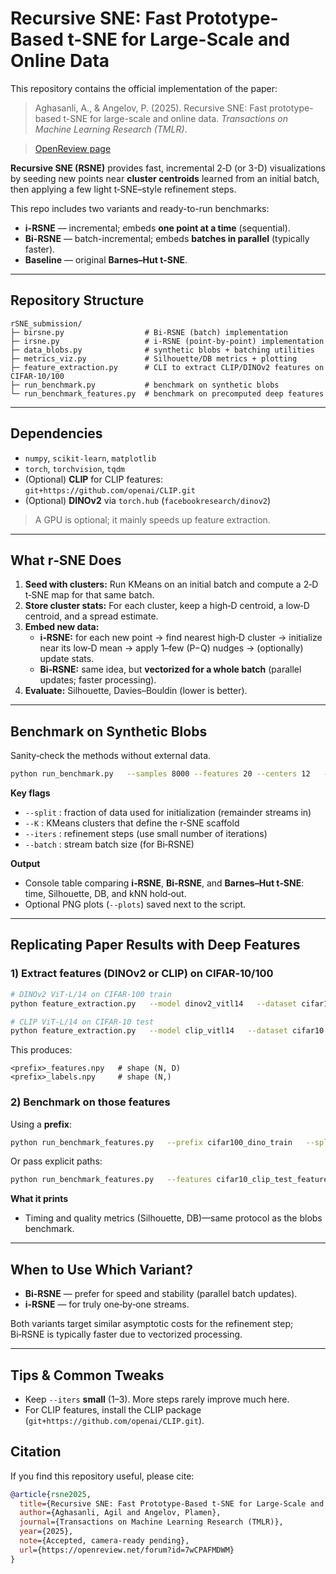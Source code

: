 # Recursive SNE: Fast Prototype-Based t-SNE for Large-Scale and Online Data

This repository contains the official implementation of the paper:

> Aghasanli, A., & Angelov, P. (2025). Recursive SNE: Fast prototype-based t-SNE for large-scale and online data. *Transactions on Machine Learning Research (TMLR)*. 

> [OpenReview page](https://openreview.net/forum?id=7wCPAFMDWM)

**Recursive SNE (RSNE)** provides fast, incremental 2‑D (or 3-D) visualizations by seeding new points near **cluster centroids** learned from an initial batch, then applying a few light t‑SNE–style refinement steps.

This repo includes two variants and ready-to-run benchmarks:

- **i-RSNE** — incremental; embeds **one point at a time** (sequential).
- **Bi-RSNE** — batch-incremental; embeds **batches in parallel** (typically faster).
- **Baseline** — original **Barnes–Hut t‑SNE**.

---

## Repository Structure

```
rSNE_submission/
├─ birsne.py                  # Bi-RSNE (batch) implementation
├─ irsne.py                   # i-RSNE (point-by-point) implementation
├─ data_blobs.py              # synthetic blobs + batching utilities
├─ metrics_viz.py             # Silhouette/DB metrics + plotting
├─ feature_extraction.py      # CLI to extract CLIP/DINOv2 features on CIFAR-10/100
├─ run_benchmark.py           # benchmark on synthetic blobs
└─ run_benchmark_features.py  # benchmark on precomputed deep features
```

---

## Dependencies

- `numpy`, `scikit-learn`, `matplotlib`
- `torch`, `torchvision`, `tqdm`
- (Optional) **CLIP** for CLIP features: `git+https://github.com/openai/CLIP.git`
- (Optional) **DINOv2** via `torch.hub` (`facebookresearch/dinov2`)

> A GPU is optional; it mainly speeds up feature extraction.

---

## What r‑SNE Does

1. **Seed with clusters:** Run KMeans on an initial batch and compute a 2‑D t‑SNE map for that same batch.  
2. **Store cluster stats:** For each cluster, keep a high‑D centroid, a low‑D centroid, and a spread estimate.  
3. **Embed new data:**  
   - **i‑RSNE:** for each new point → find nearest high‑D cluster → initialize near its low‑D mean → apply 1–few (P−Q) nudges → (optionally) update stats.  
   - **Bi‑RSNE:** same idea, but **vectorized for a whole batch** (parallel updates; faster processing).  
4. **Evaluate:** Silhouette, Davies–Bouldin (lower is better).

---

## Benchmark on Synthetic Blobs

Sanity‑check the methods without external data.

```bash
python run_benchmark.py   --samples 8000 --features 20 --centers 12   --split 0.5   --K 60 --batch 800 --iters 2   --plots
```

**Key flags**

- `--split` : fraction of data used for initialization (remainder streams in)  
- `--K`     : KMeans clusters that define the r‑SNE scaffold  
- `--iters` : refinement steps (use small number of iterations)  
- `--batch` : stream batch size (for Bi‑RSNE)

**Output**

- Console table comparing **i‑RSNE**, **Bi‑RSNE**, and **Barnes–Hut t‑SNE**: time, Silhouette, DB, and kNN hold‑out.  
- Optional PNG plots (`--plots`) saved next to the script.

---

## Replicating Paper Results with Deep Features

### 1) Extract features (DINOv2 or CLIP) on CIFAR‑10/100

```bash
# DINOv2 ViT‑L/14 on CIFAR‑100 train
python feature_extraction.py   --model dinov2_vitl14   --dataset cifar100   --split train   --batch-size 128   --output-prefix cifar100_dino_train

# CLIP ViT‑L/14 on CIFAR‑10 test
python feature_extraction.py   --model clip_vitl14   --dataset cifar10   --split test   --batch-size 128   --output-prefix cifar10_clip_test
```

This produces:

```
<prefix>_features.npy   # shape (N, D)
<prefix>_labels.npy     # shape (N,)
```

### 2) Benchmark on those features

Using a **prefix**:

```bash
python run_benchmark_features.py   --prefix cifar100_dino_train   --split 0.5   --K 200 --batch 1000 --iters 2   --plots
```

Or pass explicit paths:

```bash
python run_benchmark_features.py   --features cifar10_clip_test_features.npy   --labels   cifar10_clip_test_labels.npy   --split 0.3 --K 100 --batch 800 --iters 2   --plots
```

**What it prints**

- Timing and quality metrics (Silhouette, DB)—same protocol as the blobs benchmark.

---

## When to Use Which Variant?

- **Bi‑RSNE** — prefer for speed and stability (parallel batch updates).  
- **i‑RSNE** — for truly one‑by‑one streams.

Both variants target similar asymptotic costs for the refinement step; Bi‑RSNE is typically faster due to vectorized processing.

---

## Tips & Common Tweaks
  
- Keep `--iters` **small** (1–3). More steps rarely improve much here.  
- For CLIP features, install the CLIP package (`git+https://github.com/openai/CLIP.git`).


## Citation

If you find this repository useful, please cite:

```bibtex
@article{rsne2025,
  title={Recursive SNE: Fast Prototype-Based t-SNE for Large-Scale and Online Data},
  author={Aghasanli, Agil and Angelov, Plamen},
  journal={Transactions on Machine Learning Research (TMLR)},
  year={2025},
  note={Accepted, camera-ready pending},
  url={https://openreview.net/forum?id=7wCPAFMDWM}
}
